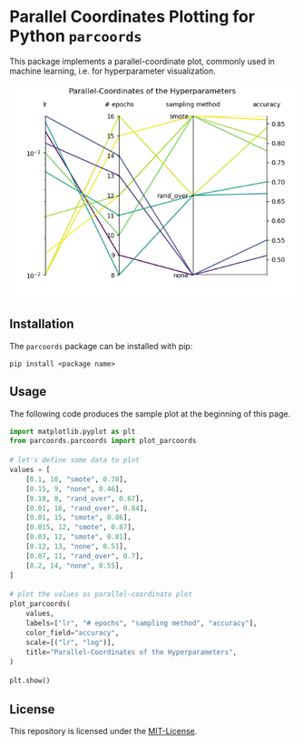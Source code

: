 # Parallel Coordinates Plotting for Python `parcoords`

This package implements a parallel-coordinate plot, commonly used in machine learning, i.e. for hyperparameter visualization.

<p align="center">
  <img alt="Example parallel-coordinate plot" src="img/example_plot.png">
</p>

## Installation
The `parcoords` package can be installed with pip:
```
pip install <package name>
```

## Usage
The following code produces the sample plot at the beginning of this page.
```python
import matplotlib.pyplot as plt
from parcoords.parcoords import plot_parcoords

# let's define some data to plot
values = [
    [0.1, 10, "smote", 0.78],
    [0.15, 9, "none", 0.46],
    [0.18, 8, "rand_over", 0.67],
    [0.01, 16, "rand_over", 0.84],
    [0.01, 15, "smote", 0.86],
    [0.015, 12, "smote", 0.87],
    [0.03, 12, "smote", 0.81],
    [0.12, 13, "none", 0.51],
    [0.07, 11, "rand_over", 0.7],
    [0.2, 14, "none", 0.55],
]

# plot the values as parallel-coordinate plot
plot_parcoords(
    values,
    labels=["lr", "# epochs", "sampling method", "accuracy"],
    color_field="accuracy",
    scale=[("lr", "log")],
    title="Parallel-Coordinates of the Hyperparameters",
)

plt.show()
```

## License
This repository is licensed under the [MIT-License](./LICENSE.txt).
